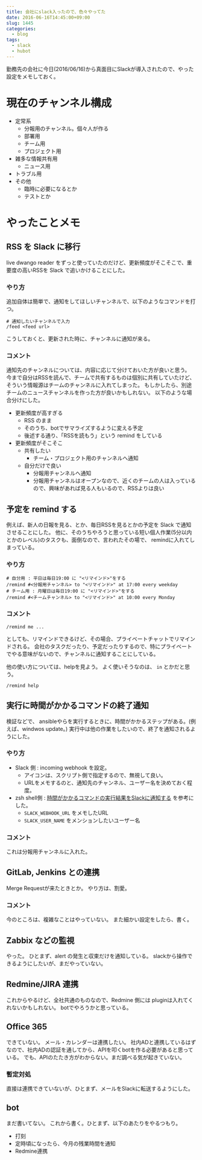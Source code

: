 ```yaml
---
title: 会社にslack入ったので、色々やってた
date: 2016-06-16T14:45:00+09:00
slug: 1445
categories:
  - blog
tags:
  - slack
  - hubot
---
```



勤務先の会社に今日(2016/06/16)から真面目にSlackが導入されたので、やった設定をメモしておく。

# 現在のチャンネル構成

* 定常系
    * 分報用のチャンネル。個々人が作る
    * 部署用
    * チーム用
    * プロジェクト用
* 雑多な情報共有用
    * ニュース用
* トラブル用
* その他
    * 臨時に必要になるとか
    * テストとか

# やったことメモ

## RSS を Slack に移行

live dwango reader をずっと使っていたのだけど、更新頻度がそこそこで、重要度の高いRSSを Slack で追いかけることにした。

### やり方

追加自体は簡単で、通知をしてほしいチャンネルで、以下のようなコマンドを打つ。

```
# 通知したいチャンネルで入力
/feed <feed url>
```

こうしておくと、更新された時に、チャンネルに通知が来る。

### コメント

通知先のチャンネルについては、内容に応じて分けておいた方が良いと思う。
今まで自分はRSSを読んで、チームで共有するものは個別に共有していたけど、そういう情報源はチームのチャンネルに入れてしまった。
もしかしたら、別途チームのニュースチャンネルを作った方が良いかもしれない。
以下のような場合分けにした。

* 更新頻度が高すぎる
    * RSS のまま
    * そのうち、botでサマライズするように変える予定
    * 後述する通り、「RSSを読もう」という remind をしている
* 更新頻度がそこそこ
    * 共有したい
        * チーム・プロジェクト用のチャンネルへ通知
    * 自分だけで良い
        * 分報用チャンネルへ通知
        * 分報用チャンネルはオープンなので、近くのチームの人は入っているので、興味があれば見る人もいるので、RSSよりは良い

## 予定を remind する

例えば、新人の日報を見る、とか、毎日RSSを見るとかの予定を Slack で通知させることにした。
他に、そのうちやろうと思っている短い個人作業(5分以内とかのレベル)のタスクも、面倒なので、言われたその場で、 remindに入れてしまっている。

### やり方

```
# 自分用 : 平日は毎日19:00 に "<リマインド>"をする
/remind #<分報用チャンネル> to "<リマインド>" at 17:00 every weekday
# チーム用 : 月曜日は毎日19:00 に "<リマインド>"をする
/remind #<チームチャンネル> to "<リマインド>" at 10:00 every Monday
```

### コメント

```
/remind me ...
```
としても、リマインドできるけど、その場合、プライベートチャットでリマインドされる。
会社のタスクだったり、予定だったりするので、特にプライベートでやる意味がないので、チャンネルに通知することにしている。

他の使い方については、helpを見よう。 よく使いそうなのは、 `in` とかだと思う。

```
/remind help
```
## 実行に時間がかかるコマンドの終了通知

検証などで、 ansibleやらを実行するときに、時間がかかるステップがある。(例えば、windwos update。)
実行中は他の作業をしたいので、終了を通知されるようにした。

### やり方

* Slack 側 : incoming webhook を設定。
    * アイコンは、スクリプト側で指定するので、無視して良い。
    * URLをメモするのと、通知先のチャンネル、ユーザー名を決めておく程度。
* zsh shell側 : [時間がかかるコマンドの実行結果をSlackに通知する](http://qiita.com/izumin5210/items/c683cb6addc58cae59b6) を参考にした。
    * `SLACK_WEBHOOK_URL` をメモしたURL
    * `SLACK_USER_NAME` をメンションしたいユーザー名

### コメント

これは分報用チャンネルに入れた。

## GitLab, Jenkins との連携

Merge Requestが来たときとか。
やり方は、割愛。

### コメント

今のところは、複雑なことはやっていない。
また細かい設定をしたら、書く。

## Zabbix などの監視

やった。
ひとまず、alert の発生と収束だけを通知している。
slackから操作できるようにしたいが、まだやっていない。

## Redmine/JIRA 連携

これからやるけど、全社共通のものなので、Redmine 側には pluginは入れてくれないかもしれない。
botでやろうかと思っている。

## Office 365

できていない。
メール・カレンダーは連携したい。
社内ADと連携しているはずなので、社内ADの認証を通してから、APIを叩くbotを作る必要があると思っている。
でも、APIのたたき方がわからない。まだ調べる気が起きていない。

### 暫定対処

直接は連携できていないが、ひとまず、メールをSlackに転送するようにした。

## bot

まだ書いてない。
これから書く。ひとまず、以下のあたりをやるつもり。

* 打刻
* 定時頃になったら、今月の残業時間を通知
* Redmine連携

